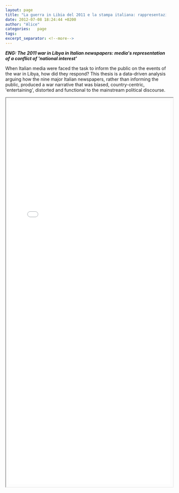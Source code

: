 ```yaml
---
layout: page
title: "La guerra in Libia del 2011 e la stampa italiana: rappresentazione mediatica di un teatro bellico"
date: 2012-07-08 18:24:44 +0200
author: "Alice"
categories:   page
tags:
excerpt_separator: <!--more-->
---
```


***ENG: The 2011 war in Libya in Italian newspapers: media's representation of a conflict of 'national interest'***

When Italian media were faced the task to inform the public on the events of the war in Libya, how did they respond? This thesis is a data-driven analysis arguing how the nine major Italian newspapers, rather than informing the public, produced a war narrative that was biased, country-centric, 'entertaining', distorted and functional to the mainstream political discourse.

<iframe src="/files/BA-thesis.pdf" style="width:100%;height:1200px; padding:10px"></iframe>